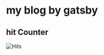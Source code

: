 # my blog by gatsby

## hit Counter
<img src="http://39.108.57.183:8020/api/v1/count/tag.svg" alt="Hits"/>
